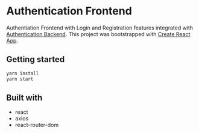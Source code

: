 # Authentication Frontend
Authentiation Frontend with Login and Registration features integrated with [Authentication Backend](https://github.com/dev-dwr/authentication-backend).
This project was bootstrapped with [Create React App](https://github.com/facebook/create-react-app).

## Getting started
```bash
yarn install
yarn start
```
## Built with
* react 
* axios
* react-router-dom


